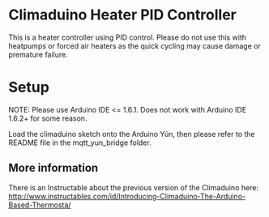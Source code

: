 Climaduino Heater PID Controller
=====================

This is a heater controller using PID control. Please do not use this with heatpumps or forced air heaters as the quick cycling may cause damage or premature failure.

Setup
=====
NOTE: Please use Arduino IDE <= 1.6.1. Does not work with Arduino IDE 1.6.2+ for some reason.

Load the climaduino sketch onto the Arduino Yún, then please refer to the README file in the mqtt_yun_bridge folder.


More information
----------------

There is an Instructable about the previous version of the Climaduino here: http://www.instructables.com/id/Introducing-Climaduino-The-Arduino-Based-Thermosta/
